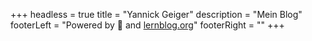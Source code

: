 +++
headless = true
title = "Yannick Geiger"
description = "Mein Blog"
footerLeft = "Powered by 💛 and [lernblog.org](https://www.lernblog.org)"
footerRight = "[](https://www.lernblog.org)"
+++

